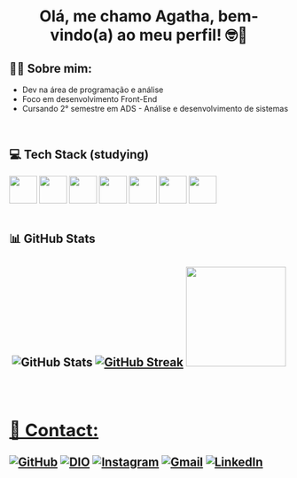 <div align=center>
<h1>Olá, me chamo Agatha, bem-vindo(a) ao meu perfil! 🤓👋</h1>
</div>
 
<div>
<h2>👩‍💻 Sobre mim: </h2>

- Dev na área de programação e análise
  </br>
- Foco em desenvolvimento Front-End
  </br>
- Cursando 2° semestre em ADS - Análise e desenvolvimento de sistemas
</div>
</br>

<div>
<h2>💻 Tech Stack (studying)</h2>

<img loading="lazy" src="https://cdn.jsdelivr.net/gh/devicons/devicon@latest/icons/html5/html5-plain-wordmark.svg" width="50" height="50">
<img loading="lazy" src="https://cdn.jsdelivr.net/gh/devicons/devicon@latest/icons/css3/css3-plain-wordmark.svg" width="50" height="50"/>
<img loading="lazy" src="https://cdn.jsdelivr.net/gh/devicons/devicon@latest/icons/javascript/javascript-plain.svg" width="50" height="50"/>
<img loading="lazy" src="https://cdn.jsdelivr.net/gh/devicons/devicon@latest/icons/python/python-original.svg" width="50" height="50"/>
<img loading="lazy" src="https://cdn.jsdelivr.net/gh/devicons/devicon@latest/icons/java/java-original-wordmark.svg" width="50" height="50"/>
<img loading="lazy" src="https://cdn.jsdelivr.net/gh/devicons/devicon@latest/icons/git/git-original.svg" width="50" height="50"/>
<img loading="lazy" src="https://cdn.jsdelivr.net/gh/devicons/devicon@latest/icons/figma/figma-original.svg" width="50" height="50"/>
</div>
</br>

<h2>📊 GitHub Stats<h2>

<div align=center>

![GitHub Stats](https://github-readme-stats.vercel.app/api?username=AgathaAnjos&theme=transparent&bg_color=000&border_color=30A3DC&show_icons=true&icon_color=30A3DC&title_color=E94D5F&text_color=FFF)
[![GitHub Streak](https://streak-stats.demolab.com/?user=AgathaAnjos&theme=bear&background=000&border=30A3DC&dates=FFF)](https://git.io/streak-stats)
<a href="(https://github.com/AgathaAnjos)">
<img loading="lazy" height="180em" src="https://github-readme-stats.vercel.app/api/top-langs/?username=AgathaAnjos&layout=compact&langs_count=7&theme=dracula"/>

</div>

</br>
<div>
<h2>📩 Contact:</h2>

[![GitHub](https://img.shields.io/badge/GitHub-100000?style=for-the-badge&logo=github&logoColor=white)](https://github.com/AgathaAnjos)
[![DIO](https://img.shields.io/badge/DIO-9F966D?style=for-the-badge)](https://web.dio.me/users/zackvolkomenn?tab=achievements)
[![Instagram](https://img.shields.io/badge/-Instagram-%23E4405F?style=for-the-badge&logo=instagram&logoColor=white)](https://www.instagram.com/aghh_tata?igsh=MTEzcmwybmw5NzNscA==)
[![Gmail](https://img.shields.io/badge/Gmail-333333?style=for-the-badge&logo=gmail&logoColor=red)](mailto:agathaanjos07@gmail.com)
[![LinkedIn](https://img.shields.io/badge/LinkedIn-0077B5?style=for-the-badge&logo=linkedin&logoColor=white)](www.linkedin.com/in/agatha-anjos)


</div>
